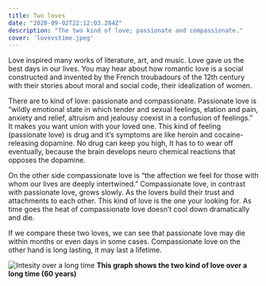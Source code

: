 ```yaml
---
title: Two loves
date: "2020-09-02T22:12:03.284Z"
description: "The two kind of love; passionate and compassionate."
cover: 'lovevstime.jpeg'
---
```



Love inspired many works of literature, art, and music. Love gave us the best days in our lives.  You may hear about how romantic love is a social constructed and invented by the French troubadours of the 12th century with their stories about moral and social code, their idealization of women.


There are to kind of love: passionate and compassionate. Passionate love is “wildly emotional state in which tender and sexual feelings, elation and pain, anxiety and relief, altruism and jealousy coexist in a confusion of feelings.” It makes you want union with your loved one. This kind of feeling (passionate love) is drug and it’s symptoms are like heroin and cocaine-releasing dopamine. No drug can keep you high, It has to to wear off eventually, because the brain develops neuro chemical reactions that opposes the dopamine.



On the other side compassionate love is “the affection we feel for those with whom our lives are deeply intertwined.” Compassionate love, in contrast with passionate love, grows slowly. As the lovers build their trust and attachments to each other. This kind of love is the one your looking for. As time goes the heat of compassionate love doesn’t cool down dramatically and die.



If we compare these two loves, we can see that passionate love may die within months or even days in some cases. Compassionate love on the other hand is long lasting, it may last a lifetime.

![Intesity over a long time](./lovevstime.jpeg)
**This graph shows the two kind of love over a long time (60 years)**


